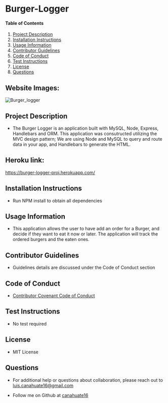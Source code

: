 # Burger-Logger
    
#### Table of Contents
1. [Project Description](#project-description)
2. [Installation Instructions](#installation-instructions)
3. [Usage Information](#usage-information)
4. [Contributor Guidelines](#contributor-guidelines)
5. [Code of Conduct](#code-of-conduct)
6. [Test Instructions](#test-instructions)
7. [License](#license)
8. [Questions](#questions)

## Website Images:
![Burger_logger](https://user-images.githubusercontent.com/15930792/100308959-a0c7e280-2f77-11eb-9639-e06085d25519.PNG)

## Project Description
* The Burger Logger is an application built with MySQL, Node, Express, Handlebars and ORM. This application was consutructed utilizing the  MVC design pattern; We are using Node and MySQL to query and route data in your app, and Handlebars to generate the HTML.

## Heroku link:
https://burger-logger-proj.herokuapp.com/

## Installation Instructions
* Run NPM install to obtain all dependencies

## Usage Information
* This application allows the user to have add an order for a Burger, and decide if they want to eat it now or later. The application will track the ordered burgers and the eaten ones.

## Contributor Guidelines
* Guidelines details are discussed under the Code of Conduct section

## Code of Conduct
* [Contributor Covenant Code of Conduct](https://www.contributor-covenant.org/version/2/0/code_of_conduct/code_of_conduct.md)

## Test Instructions
* No test required

## License
* MIT License

## Questions
* For additional help or questions about collaboration, please reach out to luis.canahuate16@gmail.com

* Follow me on Github at [canahuate16](http://github.com/canahuate16)
